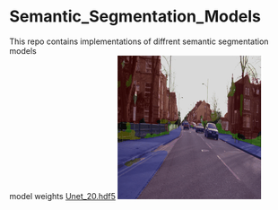 # Semantic_Segmentation_Models
This repo contains implementations of diffrent semantic segmentation models<br>
model weights [Unet_20.hdf5](https://drive.google.com/file/d/1vu0wSLsWWe2LdjLL4r84qa05npGFqMWK/view?usp=sharing)
![Seq05VD](https://github.com/Shehab-Mahmoud/Semantic_Segmentation_Models/blob/main/output/cars_Seq05VD.gif)
